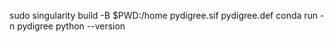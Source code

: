 sudo singularity build -B $PWD:/home pydigree.sif pydigree.def
conda run -n pydigree python --version
